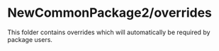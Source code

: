 # NewCommonPackage2/overrides

This folder contains overrides which will automatically be required by package users.
